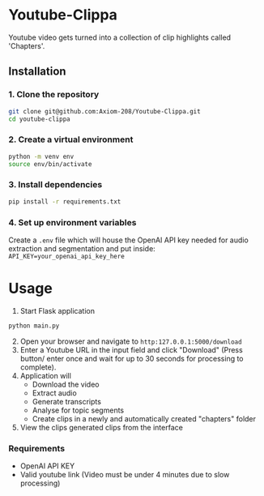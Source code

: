 # Youtube-Clippa
Youtube video gets turned into a collection of clip highlights called 'Chapters'.

## Installation

### 1. Clone the repository
```bash
git clone git@github.com:Axiom-208/Youtube-Clippa.git
cd youtube-clippa
```
### 2. Create a virtual environment
```bash
python -m venv env
source env/bin/activate
```

### 3. Install dependencies
```bash
pip install -r requirements.txt
```

### 4. Set up environment variables
Create a `.env` file which will house the OpenAI API key needed for audio extraction and segmentation and put inside:
`API_KEY=your_openai_api_key_here`

# Usage
1. Start Flask application
```bash
python main.py
```
2. Open your browser and navigate to `http:127.0.0.1:5000/download`
3. Enter a Youtube URL in the input field and click "Download" (Press button/ enter once and wait for up to 30 seconds for processing to complete).
4. Application will
    - Download the video
    - Extract audio
    - Generate transcripts
    - Analyse for topic segments
    - Create clips in a newly and automatically created "chapters" folder
5. View the clips generated clips from the interface

### Requirements
- OpenAI API KEY
- Valid youtube link (Video must be under 4 minutes due to slow processing)


